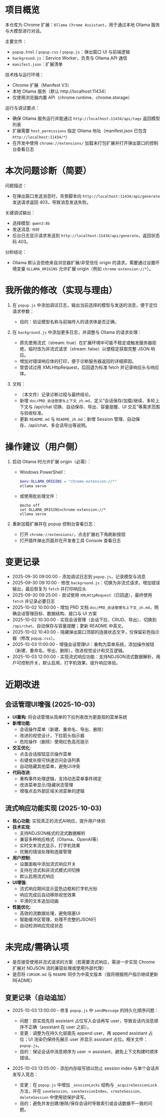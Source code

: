 # 项目概览

本仓库为 Chrome 扩展：`Ollama Chrome Assistant`，用于通过本地 Ollama 服务与大模型进行对话。

主要文件：
- `popup.html` / `popup.css` / `popup.js`：弹出窗口 UI 与前端逻辑
- `background.js`：Service Worker，负责与 Ollama API 通信
- `manifest.json`：扩展清单

技术栈与运行环境：
- Chrome 扩展（Manifest V3）
- 本地 Ollama 服务（默认 http://localhost:11434）
- 仅使用浏览器内置 API（chrome.runtime、chrome.storage）

运行与调试要点：
- 确保 Ollama 服务运行并能通过 `http://localhost:11434/api/tags` 返回模型列表
- 扩展需要 `host_permissions` 指定 Ollama 地址（manifest.json 已包含 `http://localhost:11434/*`）
- 在开发中使用 `chrome://extensions/` 加载未打包扩展并打开弹出窗口的控制台查看日志


# 本次问题诊断（简要）

问题描述：
- 在弹出窗口发送消息时，背景脚本向 `http://localhost:11434/api/generate` 发送请求返回 403，导致消息发送失败。

关键调试输出：
- 选择模型: `qwen3:8b`
- 发送消息: `你好`
- 后台日志显示请求发送到 `http://localhost:11434/api/generate`，返回状态码 403。

分析结论：
- Ollama 默认会拒绝来自浏览器扩展/非受信任 origin 的请求。需要通过设置环境变量 `OLLAMA_ORIGINS` 允许扩展 origin（例如 `chrome-extension://*`）。


# 我所做的修改（实现与理由）

1. 在 `popup.js` 中添加调试日志，输出当前选择的模型与发送的消息，便于定位请求参数：
   - 目的：验证模型名称与前端传入的请求体是否正确。

2. 在 `background.js` 中添加更多日志，并调整与 Ollama 的请求处理：
   - 原先使用流式（stream: true）在扩展环境中可能不稳定或触发服务器拒绝，临时改为非流式请求（stream: false）以便稳定获取完整 JSON 响应。
   - 增加对错误响应体的打印，便于诊断服务器返回的详细原因。
   - 曾尝试过用 XMLHttpRequest，后回退为标准 fetch 并记录响应头与响应体。

3. 文档：
   - （本文件）记录诊断过程与最终结论。
   - 新增 `doc/PRD_会话管理与上下文_zh.md`，定义“会话保存/加载/继续、多轮上下文与 /api/chat 切换、自动保存、导出、容量提醒、UI 交互”等需求范围与验收标准。
   - 更新 `README.md` 与 `README_zh.md`：新增 Session 管理、自动保存、/api/chat、多会话导出等说明。


# 操作建议（用户侧）

1. 启动 Ollama 时允许扩展 origin（必需）：
   - Windows PowerShell：
     ```powershell
     $env:OLLAMA_ORIGINS = "chrome-extension://*"
     ollama serve
     ```
   - 或使用批处理文件：
     ```batch
     @echo off
     set OLLAMA_ORIGINS=chrome-extension://*
     ollama serve
     ```

2. 重新加载扩展并在 popup 控制台查看日志：
   - 打开 `chrome://extensions/`，点击扩展右下角刷新按钮
   - 打开插件弹出页面并在开发者工具 Console 查看日志


# 变更记录

- 2025-09-30 09:00:00 - 添加调试日志到 `popup.js`，记录模型与消息
- 2025-09-30 09:10:00 - 修改 `background.js`：切换为非流式请求，增加错误输出，最后恢复为 `fetch` 并打印响应头
- 2025-09-30 09:25:00 - 尝试使用 `XMLHttpRequest`（已回退），最终使用 `fetch` 并记录必要日志
- 2025-10-02 10:00:00 - 增加 PRD 文档 `doc/PRD_会话管理与上下文_zh.md`，明确会话管理目标、数据结构、接口与 UI 方案
- 2025-10-02 10:30:00 - 实现会话管理（会话下拉、CRUD、导出）、切换到 `/api/chat`、自动保存与容量提醒；更新 README 中英文。
- 2025-10-02 10:40:00 - 隐藏弹出窗口顶部的连接状态文字，仅保留彩色指示器（修改 `popup.css`）。
- 2025-10-03 11:00:00 - 增强会话管理UI：重构为菜单系统，添加操作按钮（新建、重命名、导出、删除），改进视觉设计和交互逻辑。
- 2025-10-03 12:00:00 - 实现流式响应功能：支持NDJSON流式数据解析，用户可控制开关，默认启用，打字机效果，提升响应体验。


# 近期改进

## 会话管理UI增强 (2025-10-03)
- **UI重构**: 将会话管理从简单的下拉列表改为更直观的菜单系统
- **新增功能**:
  - 会话操作菜单（新建、重命名、导出、删除）
  - 改进的视觉设计，下拉箭头指示器
  - 危险操作（删除）使用红色高亮提示
- **交互优化**:
  - 点击会话按钮显示操作菜单
  - 右键或长按可快速访问会话列表
  - 自动隐藏其他菜单，避免UI冲突
- **代码改进**:
  - 重构事件处理逻辑，支持动态菜单事件绑定
  - 改进菜单显示/隐藏状态管理
  - 增强点击外部区域关闭菜单的逻辑

## 流式响应功能实现 (2025-10-03)
- **核心功能**: 实现真正的流式AI响应，提升用户体验
- **技术实现**:
  - 支持NDJSON格式的流式数据解析
  - 兼容多种响应格式（Ollama、OpenAI等）
  - 实时文本流式显示，打字机效果
  - 优雅的错误处理和连接管理
- **用户控制**:
  - 设置面板中添加流式响应开关
  - 支持在流式和非流式模式间切换
  - 默认启用流式响应
- **UI增强**:
  - 流式响应期间显示蓝色边框和打字机光标
  - 响应完成后自动移除视觉效果
  - 平滑的文本追加动画
- **性能优化**:
  - 高效的流数据处理，避免阻塞UI
  - 智能缓冲区管理，处理不完整的JSON行
  - 自动检测响应完成状态

# 未完成/需确认项

- 是否接受使用非流式请求的方案（若需要流式响应，需进一步实现 Chrome 扩展对 NDJSON 流的兼容处理或使用外部代理）
- 是否将 `CURSOR.md` 与 `README` 同步为中英文版本（我将根据用户指示继续更新 README）

## 变更记录（自动追加）

- 2025-10-03 13:00:00 - 修复 `popup.js` 中 `sendMessage` 的持久化顺序问题：
  - 问题：原实现先将 assistant 占位写入会话再写 user，导致会话内消息顺序不正确（assistant 在 user 之前）。
  - 变更：调整为在持久化层面先 append user，再 append assistant 占位；UI 渲染仍保持先展示 user 并显示 assistant 占位。相关文件：`popup.js`。
  - 目的：保证会话中消息顺序为 user -> assistant，避免上下文构建时顺序错误。

- 2025-10-03 13:05:00 - 添加内存级写锁以防止 session index 与单个会话并发写入竞态：
  - 变更：在 `popup.js` 中增加 `_sessionLocks` 结构与 `_acquireSessionLock` 方法，并在 `saveSession`、`saveSessionIndex`、`createSession`、`deleteSession` 中使用锁保护读写。
  - 目的：避免并发创建/删除/保存会话时导致索引或会话数据不一致的问题。